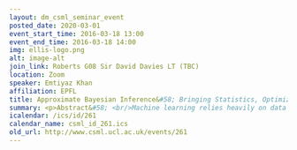 ```yaml
---
layout: dm_csml_seminar_event
posted_date: 2020-03-01
event_start_time: 2016-03-18 13:00
event_end_time: 2016-03-18 14:00
img: ellis-logo.png
alt: image-alt
join_link: Roberts G08 Sir David Davies LT (TBC)
location: Zoom
speaker: Emtiyaz Khan
affiliation: EPFL
title: Approximate Bayesian Inference&#58; Bringing Statistics, Optimization, and Machine Learning Together.
summary: <p>Abstract&#58; <br/>Machine learning relies heavily on data to design computers that can learn autonomously, but dealing with noisy, unreliable, heterogeneous, high-dimensional, and missing data is a big challenge in itself. Surprisingly, living beings - even young ones - are very good in dealing with such data. This raises the question&#58; how do they do it, and how can we design computers that can learn like them?</p><p>Bayesian methods are promising in answering such questions, but they are computationally challenging, especially when data are large and models are complex. In this talk, I will start by showing a few example applications where this is the case. I will then discuss my work which solves many computational challenges associated with Bayesian methods by converting the "Bayesian integration" problem into an optimization problem. I will outline some of my future plans to design linear-time algorithms for Bayesian inference. Overall, I will argue that, by combining ideas from statistics, optimization, and machine learning, we might be able to design computers that can learn autonomously, just like us.</p><p>A short biography&#58; <br/>Mohammad Emtiyaz Khan is a scientist in the School of Computer and Communication Sciences at the École polytechnique fédérale de Lausanne (EPFL). He obtained his PhD from the University of British Columbia (UBC) in 2012 under the supervision of Dr. Kevin Murphy, and later he worked as a post-doctoral fellow at EPFL under Dr. Matthias Seeger. His research lies at the intersection of machine learning, statistics, and optimization, and their applications to a wide-variety of areas such as health, education, sensor networks, social networks, and biomedicine. He has been actively involved in teaching, especially large courses in machine learning, for which he has received several teaching awards and prizes.</p><p><a href="http&#58;//icapeople.epfl.ch/mekhan/">Speaker website</a></p>
icalendar: /ics/id/261
calendar_name: csml_id_261.ics
old_url: http://www.csml.ucl.ac.uk/events/261
---
```

